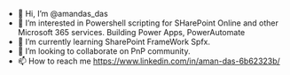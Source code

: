 - 👋 Hi, I’m @amandas_das
- 👀 I’m interested in Powershell scripting for SHarePoint Online and other Microsoft 365 services. Building Power Apps, PowerAutomate
- 🌱 I’m currently learning SharePoint FrameWork Spfx. 
- 💞️ I’m looking to collaborate on PnP community. 
- 📫 How to reach me https://www.linkedin.com/in/aman-das-6b62323b/ 

<!---
prattay56/prattay56 is a ✨ special ✨ repository because its `README.md` (this file) appears on your GitHub profile.
You can click the Preview link to take a look at your changes.
--->
